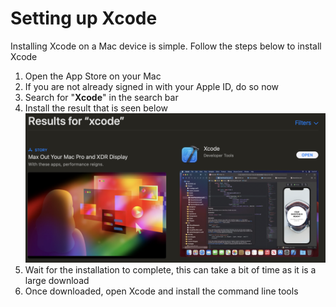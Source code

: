 # Setting up Xcode

Installing Xcode on a Mac device is simple. Follow the steps below to install
Xcode

1. Open the App Store on your Mac
2. If you are not already signed in with your Apple ID, do so now
3. Search for "**Xcode**" in the search bar
4. Install the result that is seen below
   ![Xcode item page in app store](../images/setup_xcode_1.png)
5. Wait for the installation to complete, this can take a bit of time as it is a
   large download
6. Once downloaded, open Xcode and install the command line tools
